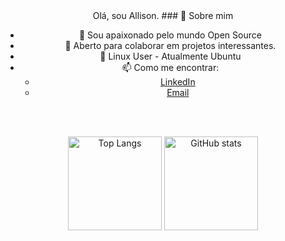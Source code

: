 <div align="center">
Olá, sou Allison.
### 🚀 Sobre mim

- 🔭 Sou apaixonado pelo mundo Open Source
- 👯 Aberto para colaborar em projetos interessantes.
- 🐧 Linux User - Atualmente Ubuntu
- 📫 Como me encontrar:
  - [LinkedIn](https://www.linkedin.com/in/allisonvmelro/)
  - [Email](mailto:allisonmelro@gmail.com)

<br><br>

<img alt="Top Langs" height="150px" src="https://github-readme-stats.vercel.app/api/top-langs/?username=melrovieira&layout=compact&show_icons=true&theme=dracula" />
<img alt="GitHub stats" height="150px" src="https://github-readme-stats.vercel.app/api?username=melrovieira&show_icons=true&theme=dracula" />

</div>

